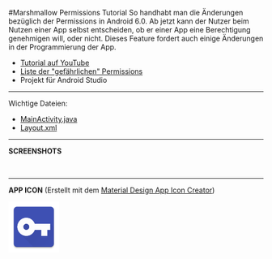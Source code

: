 #Marshmallow Permissions Tutorial
So handhabt man die Änderungen bezüglich der Permissions in Android 6.0. Ab jetzt kann der Nutzer beim Nutzen einer App selbst entscheiden, ob er einer App eine Berechtigung genehmigen will, oder nicht. Dieses Feature fordert auch einige Änderungen in der Programmierung der App.

- <a href="https://youtu.be/nb4xP2v_rEo" target="_blank" >Tutorial auf YouTube</a>
- <a href="http://developer.android.com/guide/topics/security/permissions.html#permission-groups">Liste der "gefährlichen" Permissions</a>
- Projekt für Android Studio

---

Wichtige Dateien: 
- [MainActivity.java](PermissionsMarshmallowTutorial/app/src/main/java/de/derandroidpro/permissions_marshmallow_tutorial/MainActivity.java)
- [Layout.xml](/app/src/main/res/layout/activity_main.xml)

---

<b>SCREENSHOTS</b>

<img src="" height="500px" />
<img src="" height="500px" />

---

<b>APP ICON</b> (Erstellt mit dem <a href="http://romannurik.github.io/AndroidAssetStudio/icons-launcher.html" target="_blank" >Material Design App Icon Creator</a>)

<img src="/app/src/main/res/mipmap-xxxhdpi/ic_launcher.png" height="100px" />
